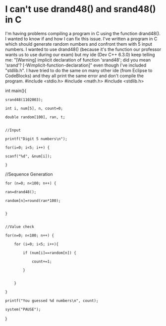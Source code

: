 
# I can't use drand48() and srand48() in C

I'm having problems compiling a program in C using the function drand48(). I wanted to know if and how I can fix this issue.
I've written a program in C which should generate random numbers and confront them with 5 input numbers. I wanted to use drand48()  (because it's the function our professor wants us to use during our exam) but my ide (Dev C++ 6.3.0) keep telling me:
"[Warning] implicit declaration of function 'srand48'; did you mean 'srand'? [-Wimplicit-function-declaration]"
even though I've included "stdlib.h". I have tried to do the same on many other ide (from Eclipse to CodeBlocks) and they all print the same error and don't compile the program.
#include <stdio.h>
#include <math.h>
#include <stdlib.h>


int main(){

    srand48(1102003);

    int i, num[5], n, count=0;

    double random[100], ran, t;


    //Input

    printf("Digit 5 numbers\n");

    for(i=0; i<5; i++) {

    scanf("%d", &num[i]);

    }

 //Sequence Generation

    for (n=0; n<100; n++) {

    ran=drand48();

    random[n]=round(ran*100);


    }


    //Value check

    for(n=0; n<100; n++) {

        for (i=0; i<5; i++){

            if (num[i]==random[n]) {

                count+=1;

            }


        }

    }

    printf("You guessed %d numbers\n", count);

    system("PAUSE");


}


        